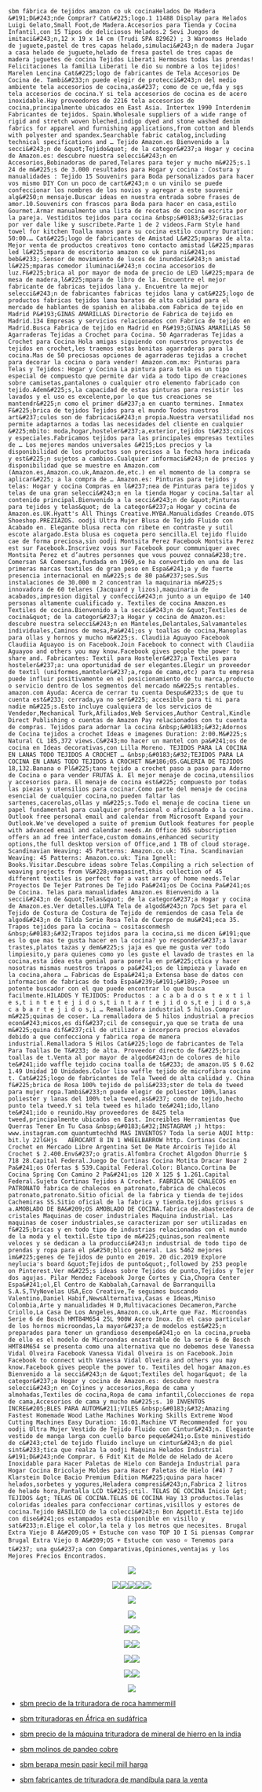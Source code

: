 
```
sbm fábrica de tejidos amazon co uk cocinaHelados De Madera &#191;D&#243;nde Comprar? Cat&#225;logo.1 11488 Display para Helados Luigi Gelato,Small Foot,de Madera.Accesorios para Tienda y Cocina Infantil,con 15 Tipos de deliciosos Helados.2 Sevi Juegos de imitaci&#243;n,12 x 19 x 14 cm (Trudi SPA 82962) ; 3 Waroomss Helado de juguete,pastel de tres capas helado,simulaci&#243;n de madera Jugar a casa helado de juguete,helado de fresa pastel de tres capas de madera juguetes de cocina Tejidos Liberati Hermosas todas las prendas! Felicitaciones la familia Liberati le dio su nombre a los tejidos! Marelen Lencina Cat&#225;logo de fabricantes de Tela Accesorios De Cocina de. Tambi&#233;n puede elegir de protecci&#243;n del medio ambiente tela accesorios de cocina,as&#237; como de ce ue,fda y sgs tela accesorios de cocina.Y si tela accesorios de cocina es de acero inoxidable.Hay proveedores de 2216 tela accesorios de cocina,principalmente ubicados en East Asia. Intertex 1990 Interdenim Fabricantes de tejidos. Spain.Wholesale suppliers of a wide range of rigid and stretch woven bleched,indigo dyed and stone washed denim fabrics for apparel and furnishing applications,from cotton and blends with polyester and spandex.Searchable fabric catalog,including technical specifications and … Tejido Amazon.es Bienvenido a la secci&#243;n de &quot;Tejido&quot; de la categor&#237;a Hogar y cocina de Amazon.es: descubre nuestra selecci&#243;n en Accesorios,Bobinadoras de pared,Telares para tejer y mucho m&#225;s.1 24 de m&#225;s de 3.000 resultados para Hogar y cocina : Costura y manualidades : Tejido 15 Souvenirs para Boda personalizados para hacer vos mismo DIY Con un poco de cart&#243;n o un vinilo se puede confeccionar los nombres de los novios y agregar a este souvenir alg&#250;n mensaje.Buscar ideas en nuestra entrada sobre frases de amor.10.Souvenirs con frascos para Boda para hacer en casa,estilo Gourmet.Armar manualmente una lista de recetas de cocina escrita por la pareja. Vestiditos tejidos para cocina &nbsp;&#0183;&#32;Gracias por ver dale like y suscribete.Parte 1 de 2 videos.Farm Style hand towel for kitchen Toalla manos para su cocina estilo country Duration: 50:00.… Cat&#225;logo de fabricantes de Amistad L&#225;mparas de alta. Mejor venta de productos creativos tono contacto amistad l&#225;mparas led l&#225;mpara de escritorio amazon co uk para ni&#241;os beb&#233;.Sensor de movimiento de luces de inundaci&#243;n amistad l&#225;mparas comedor iluminaci&#243;n cocina accesorios de luz.F&#225;brica al por mayor de moda de precio de LED l&#225;mpara de mesa de madera,l&#225;mpara de libro de la. Encuentre el mejor fabricante de fabricas tejidos lana y. Encuentre la mejor selecci&#243;n de fabricantes fabricas tejidos lana y cat&#225;logo de productos fabricas tejidos lana baratos de alta calidad para el mercado de hablantes de spanish en alibaba.com Fabrica de tejido en Madrid P&#193;GINAS AMARILLAS Directorio de Fabrica de tejido en Madrid.134 Empresas y servicios relacionados con Fabrica de tejido en Madrid.Busca Fabrica de tejido en Madrid en P&#193;GINAS AMARILLAS 50 Agarraderas Tejidas a Crochet para Cocina. 50 Agarraderas Tejidas a Crochet para Cocina Hola amigas siguiendo con nuestros proyectos de tejidos en crochet,les traemos estas bonitas agarraderas para la cocina.Mas de 50 preciosas opciones de agarraderas tejidas a crochet para decorar la cocina o para vender! Amazon.com.mx: Pinturas para Telas y Tejidos: Hogar y Cocina La pintura para tela es un tipo especial de compuesto que permite dar vida a todo tipo de creaciones sobre camisetas,pantalones o cualquier otro elemento fabricado con tejido.Adem&#225;s,la capacidad de estas pinturas para resistir los lavados y el uso es excelente,por lo que tus creaciones se mantendr&#225;n como el primer d&#237;a en cuanto termines. Inmatex F&#225;brica de tejidos Tejidos para el mundo Todos nuestros art&#237;culos son de fabricaci&#243;n propia.Nuestra versatilidad nos permite adaptarnos a todas las necesidades del cliente en cualquier &#225;mbito: moda,hogar,hosteler&#237;a,exterior,tejidos t&#233;cnicos y especiales.Fabricamos tejidos para las principales empresas textiles de … Los mejores mandos universales &#215;Los precios y la disponibilidad de los productos son precisos a la fecha hora indicada y est&#225;n sujetos a cambios.Cualquier informaci&#243;n de precios y disponibilidad que se muestre en Amazon.com (Amazon.es,Amazon.co.uk,Amazon.de,etc.) en el momento de la compra se aplicar&#225; a la compra de … Amazon.es: Pinturas para tejidos y telas: Hogar y cocina Compras en l&#237;nea de Pinturas para tejidos y telas de una gran selecci&#243;n en la tienda Hogar y cocina.Saltar al contenido principal.Bienvenido a la secci&#243;n de &quot;Pinturas para tejidos y telas&quot; de la categor&#237;a Hogar y cocina de Amazon.es.UK.Hyatt's All Things Creative.MYBA.Manualidades Creando.OTS Shoeshop.PREZIAZOS. oodji Ultra Mujer Blusa de Tejido Fluido con Acabado en. Elegante blusa recta con ribete en contraste y sutil escote alargado.Esta blusa es coqueta pero sencilla.El tejido fluido cae de forma preciosa,sin oodji Montsita Perez Facebook Montsita Perez est sur Facebook.Inscrivez vous sur Facebook pour communiquer avec Montsita Perez et d’autres personnes que vous pouvez conna&#238;tre. Comersan SA Comersan,fundada en 1969,se ha convertido en una de las primeras marcas textiles de gran peso en Espa&#241;a y de fuerte presencia internacional en m&#225;s de 80 pa&#237;ses.Sus instalaciones de 30.000 m 2 concentran la maquinaria m&#225;s innovadora de 60 telares (Jacquard y lizos),maquinaria de acabados,impresion digital y confecci&#243;n junto a un equipo de 140 personas altamente cualificado y. Textiles de cocina Amazon.es Textiles de cocina.Bienvenido a la secci&#243;n de &quot;Textiles de cocina&quot; de la categor&#237;a Hogar y cocina de Amazon.es: descubre nuestra selecci&#243;n en Manteles,Delantales,Salvamanteles individuales,Caminos de mesa,Pa&#241;os y toallas de cocina,Manoplas para ollas y hornos y mucho m&#225;s. Claudiia Aguayoo Facebook Claudiia Aguayoo is on Facebook.Join Facebook to connect with Claudiia Aguayoo and others you may know.Facebook gives people the power to share and. Fabricantes: Textil para Hosteler&#237;a Textiles para hosteler&#237;a: una oportunidad de ser elegantes.Elegir un proveedor de textil (uniformes,manteler&#237;a,ropa de cama,etc) para tu empresa puede influir positivamente en el posicionamiento de tu marca,producto o servicio dentro de los segmentos del mercado m&#225;s rentables. amazon.com Ayuda: Acerca de cerrar tu cuenta Despu&#233;s de que tu cuenta est&#233; cerrada,ya no ser&#225; accesible para ti ni para nadie m&#225;s.Esto incluye cualquiera de los servicios de Vendedor,Mechanical Turk,Afiliados,Web Services,Author Central,Kindle Direct Publishing o cuentas de Amazon Pay relacionados con tu cuenta de compras. Tejidos para adornar la cocina &nbsp;&#0183;&#32;Adornos de Cocina tejidos a crochet Ideas e imagenes Duration: 2:00.M&#225;s Natural CL 185,372 views.C&#243;mo hacer un mantel con pa&#241;os de cocina en Ideas decorativas,con Lilla Moreno. TEJIDOS PARA LA COCINA EN LANAS TODO TEJIDOS A CROCHET … &nbsp;&#0183;&#32;TEJIDOS PARA LA COCINA EN LANAS TODO TEJIDOS A CROCHET N&#186;05.GALERIA DE TEJIDOS 18,132.Banana o Pl&#225;tano tejido a crochet paso a paso para Adorno de Cocina o para vender FRUTAS A. El mejor menaje de cocina,utensilios y accesorios para. El menaje de cocina est&#225; compuesto por todas las piezas y utensilios para cocinar.Como parte del menaje de cocina esencial de cualquier cocina,no pueden faltar las sartenes,cacerolas,ollas y m&#225;s.Todo el menaje de cocina tiene un papel fundamental para cualquier profesional o aficionado a la cocina. Outlook free personal email and calendar from Microsoft Expand your Outlook.We've developed a suite of premium Outlook features for people with advanced email and calendar needs.An Office 365 subscription offers an ad free interface,custom domains,enhanced security options,the full desktop version of Office,and 1 TB of cloud storage. Scandinavian Weaving: 45 Patterns: Amazon.co.uk: Tina. Scandinavian Weaving: 45 Patterns: Amazon.co.uk: Tina Ignell: Books.Visitar.Descubre ideas sobre Telas.Compiling a rich selection of weaving projects from V&#228;vmagasinet,this collection of 45 different textiles is perfect for a vast array of home needs.Telar Proyectos De Tejer Patrones De Tejido Pa&#241;os De Cocina Pa&#241;os De Cocina. Telas para manualidades Amazon.es Bienvenido a la secci&#243;n de &quot;Telas&quot; de la categor&#237;a Hogar y cocina de Amazon.es.Ver detalles.LUFA Tela de algod&#243;n 7pcs Set para el Tejido de Costura de Costura de Tejido de remiendos de casa Tela de algod&#243;n de Tilda Serie Rosa Tela de Cuerpo de mu&#241;eca 35. Trapos tejidos para la cocina ~ cositasconmesh &nbsp;&#0183;&#32;Trapos tejidos para la cocina,si me dicen &#191;que es lo que mas te gusta hacer en la cocina? yo responder&#237;a lavar trastes,platos tazas y dem&#225;s jaja es que me gusta ver todo limpiesito,y para quienes como yo les guste el lavado de trastes en la cocina,esta idea esta genial para ponerla en pr&#225;ctica y hacer nosotras mismas nuestros trapos o pa&#241;os de limpieza y lavado en la cocina,ahora … Fabricas de Espa&#241;a Extensa base de datos con informacion de fabricas de toda Espa&#239;&#191;&#189;.Posee un potente buscador con el que puede encontrar lo que busca facilmente.HILADOS Y TEJIDOS: Productos : a c a b a d o s t e x t i l e s,t i n t e t e j i d o s,t i n t a r t e j i d o s,t e j i d o s,a c a b a r t e j i d o s,i … Remalladora industrial 5 hilos.Comprar m&#225;quinas de coser. La remalladora de 5 hilos industrial a precios econ&#243;micos,es dif&#237;cil de conseguir,ya que se trata de una m&#225;quina dif&#237;cil de utilizar e incorpora precios elevados debido a que confecciona y fabrica ropa de manera industrial.Remalladora 5 Hilos Cat&#225;logo de fabricantes de Tela Para Toallas De T&#233; de alta. Proveedor directo de f&#225;brica toallas de t.Venta al por mayor de algod&#243;n de colores de hilo te&#241;ido waffle tejido cocina toalla de t&#233; de amazon.US $ 0.62 1.49 Unidad 10 Unidades.Color liso waffle tejido de microfibra cocina t. Cat&#225;logo de fabricantes de Tela Tweed de alta calidad y. China f&#225;brica de Rosa 100% tejido de poli&#233;ster de tela de tweed para mujer ropa.Tambi&#233;n puede elegir de poliester 100%,lanas poliester y lanas del 100% tela tweed,as&#237; como de tejido,hecho punto tela tweed.Y si tela tweed es hilado te&#241;ido,llano te&#241;ido o reunido.Hay proveedores de 8425 tela tweed,principalmente ubicados en East. Increibles Herramientas Que Querras Tener En Tu Casa &nbsp;&#0183;&#32;INSTAGRAM ;) https: www.instagram.com quantumtechhd MAS INVENTOS? Toda la serie AQUI http: bit.ly 22lGHjs   AEROCART 8 IN 1 WHEELBARROW http. Cortinas Cocina Crochet en Mercado Libre Argentina Set De Mate Arcoiris Tejido Al Crochet $ 2.400.Env&#237;o gratis.Alfombra Crochet Algodon Dhurrie $ 718 28.Capital Federal.Juego De Cortinas Cocina Motita Dracar Noar 2 Pa&#241;os Ofertas $ 539.Capital Federal.Color: Blanco.Cortina De Cocina Spring Con Camino 2 Pa&#241;os 120 X 125 $ 1.261.Capital Federal.Sujeta Cortinas Tejidos A Crochet. FABRICA DE CHALECOS en PATRONATO fabrica de chalecos en patronato,fabrica de chalecos patronato,patronato.Sitio oficial de la fabrica y tienda de tejidos Cachemiras SS.Sitio oficial de la fabrica y tienda.tejidos grisus s a.AMOBLADO DE BA&#209;OS AMOBLADO DE COCINA.fabrica de.abastecedora de cristales Maquinas de coser industriales Maquina industrial. Las maquinas de coser industriales,se caracterizan por ser utilizadas en f&#225;bricas y en todo tipo de industrias relacionadas con el mundo de la moda y el textil.Este tipo de m&#225;quinas,son realmente veloces y se dedican a la producci&#243;n industrial de todo tipo de prendas y ropa para el p&#250;blico general. Las 5462 mejores im&#225;genes de Tejidos de punto en 2019. 20 dic.2019 Explore neylucia's board &quot;Tejidos de punto&quot;,followed by 253 people on Pinterest.Ver m&#225;s ideas sobre Tejidos de punto,Tejidos y Tejer dos agujas. Pilar Mendez Facebook Jorge Cortes y Cia,Chopra Center Espa&#241;ol,El Centro de Kabbalah,Carnaval de Barranquilla S.A.S,TVyNovelas USA,Eco Creative,Te seguimos buscando Valentino,Daniel Habif,NewsAlternativa,Casas e Ideas,Miniso Colombia,Arte y manualidades H D,Multivacaciones Decameron,Parche Criollo,La Casa De Los Angeles,Amazon.co.uk,Arte que Faz. Microondas Serie 6 de Bosch HMT84M654 25L 900W Acero Inox. En el caso particular de los hornos microondas,la mayor&#237;a de modelos est&#225;n preparados para tener un grandioso desempe&#241;o en la cocina,prueba de ello es el modelo de Microondas encastrable de la serie 6 de Bosch HMT84M654 se presenta como una alternativa que no debemos dese Vanessa Vidal Olveira Facebook Vanessa Vidal Olveira is on Facebook.Join Facebook to connect with Vanessa Vidal Olveira and others you may know.Facebook gives people the power to. Textiles del hogar Amazon.es Bienvenido a la secci&#243;n de &quot;Textiles del hogar&quot; de la categor&#237;a Hogar y cocina de Amazon.es: descubre nuestra selecci&#243;n en Cojines y accesorios,Ropa de cama y almohadas,Textiles de cocina,Ropa de cama infantil,Colecciones de ropa de cama,Accesorios de cama y mucho m&#225;s. 10 INVENTOS INCRE&#205;BLES PARA AUTOM&#211;VILES &nbsp;&#0183;&#32;Amazing Fastest Homemade Wood Lathe Machines Working Skills Extreme Wood Cutting Machines Easy Duration: 16:01.Machine VT Recommended for you oodji Ultra Mujer Vestido de Tejido Fluido con Cintur&#243;n. Elegante vestido de manga larga con cuello barco peque&#241;o.Este minivestido de c&#243;ctel de tejido fluido incluye un cintur&#243;n de piel sint&#233;tica que realza la oodji Maquina Helados Industrial &#191;D&#243;nde Comprar. 6 Fdit Kit de Molde de Helado de Acero Inoxidable para Hacer Paletas de Hielo con Bandeja Industrial para Hogar Cocina Bricolaje Moldes para Hacer Paletas de Hielo (#4) 7 Klarstein Dolce Bacio Premium Edition M&#225;quina para hacer helados,sorbetes y yogures,Heladera compresi&#243;n,Fabrica 2 litros de helado hora,Pantalla LCD t&#225;ctil. TELAS DE COCINA Inicio &gt; TEJIDOS &gt; TELAS DE COCINA.TELAS DE COCINA Hay 13 productos.Telas coloridas ideales para confeccionar cortinas,visillos y estores de cocina.Tejido BASILICO de la colecci&#243;n Bon Appetit.Esta tejido con dise&#241;os estampados esta disponible en visillo y sat&#233;n.Elige el color,la tela y los metros que necesites. Brugal Extra Viejo 8 A&#209;OS + Estuche con vaso TOP 10 I Si piensas Comprar Brugal Extra Viejo 8 A&#209;OS + Estuche con vaso ⭐ Tenemos para t&#237; una gu&#237;a con Comparativas,Opiniones,ventajas y los Mejores Precios Encontrados. 
```

<div align="center">

<a href="https://es-crusher.shibang-china.com/github&k=sbm+f%C3%A1brica+de+tejidos+amazon+co+uk+cocina"><img src="https://static.shibang-china.com/es/crusher/logo.jpg"></a>

<a href="https://es-crusher.shibang-china.com/github&k=sbm+f%C3%A1brica+de+tejidos+amazon+co+uk+cocina"><img src="https://static.shibang-china.com/es/crusher/index.jpg"></a><a href="https://es-crusher.shibang-china.com/material.htmlgithub&k=sbm+f%C3%A1brica+de+tejidos+amazon+co+uk+cocina"><img src="https://static.shibang-china.com/es/crusher/material.jpg"></a><a href="https://es-crusher.shibang-china.com/application.htmlgithub&k=sbm+f%C3%A1brica+de+tejidos+amazon+co+uk+cocina"><img src="https://static.shibang-china.com/es/crusher/application.jpg"></a><a href="https://es-crusher.shibang-china.com/aboutus.htmlgithub&k=sbm+f%C3%A1brica+de+tejidos+amazon+co+uk+cocina"><img src="https://static.shibang-china.com/es/crusher/aboutus.jpg"></a><a href="https://es-crusher.shibang-china.com/contact.htmlgithub&k=sbm+f%C3%A1brica+de+tejidos+amazon+co+uk+cocina"><img src="https://static.shibang-china.com/es/crusher/contact.jpg"></a>

<a href="https://es-crusher.shibang-china.com/github&k=sbm+f%C3%A1brica+de+tejidos+amazon+co+uk+cocina"><img src="https://static.shibang-china.com/es/crusher/banner.jpg"></a>

<a href="https://swt.shibang-china.com/github&k=sbm+f%C3%A1brica+de+tejidos+amazon+co+uk+cocina"><img src="https://static.shibang-china.com/es/crusher/text.jpg"></a>

<a href="https://swt.shibang-china.com/github&k=sbm+f%C3%A1brica+de+tejidos+amazon+co+uk+cocina"><img src="https://static.shibang-china.com/es/crusher/chat.jpg"></a><a href="https://es-crusher.shibang-china.com/contact.htmlgithub&k=sbm+f%C3%A1brica+de+tejidos+amazon+co+uk+cocina"><img src="https://static.shibang-china.com/es/crusher/message.jpg"></a>

<a href="https://es-crusher.shibang-china.com/products/pe.htmlgithub&k=sbm+f%C3%A1brica+de+tejidos+amazon+co+uk+cocina"><img src="https://static.shibang-china.com/es/crusher/pe.jpg"></a><a href="https://es-crusher.shibang-china.com/products/pf.htmlgithub&k=sbm+f%C3%A1brica+de+tejidos+amazon+co+uk+cocina"><img src="https://static.shibang-china.com/es/crusher/pf.jpg"></a>

<a href="https://es-crusher.shibang-china.com/products/hpt.htmlgithub&k=sbm+f%C3%A1brica+de+tejidos+amazon+co+uk+cocina"><img src="https://static.shibang-china.com/es/crusher/hpt.jpg"></a><a href="https://es-crusher.shibang-china.com/products/vsi.htmlgithub&k=sbm+f%C3%A1brica+de+tejidos+amazon+co+uk+cocina"><img src="https://static.shibang-china.com/es/crusher/vsi.jpg"></a>

<a href="https://es-crusher.shibang-china.com/products/klv.htmlgithub&k=sbm+f%C3%A1brica+de+tejidos+amazon+co+uk+cocina"><img src="https://static.shibang-china.com/es/crusher/klv.jpg"></a><a href="https://es-crusher.shibang-china.com/products/portable.htmlgithub&k=sbm+f%C3%A1brica+de+tejidos+amazon+co+uk+cocina"><img src="https://static.shibang-china.com/es/crusher/portable.jpg"></a>

<a href="https://swt.shibang-china.com/github&k=sbm+f%C3%A1brica+de+tejidos+amazon+co+uk+cocina"><img src="https://static.shibang-china.com/es/crusher/case.jpg"></a>

</div>


* [sbm precio de la trituradora de roca hammermill](sbm%20precio%20de%20la%20trituradora%20de%20roca%20hammermill.md)

* [sbm trituradoras en África en sudáfrica](sbm%20trituradoras%20en%20%C3%81frica%20en%20sud%C3%A1frica.md)

* [sbm precio de la máquina trituradora de mineral de hierro en la india](sbm%20precio%20de%20la%20m%C3%A1quina%20trituradora%20de%20mineral%20de%20hierro%20en%20la%20india.md)

* [sbm molinos de pandeo cobre](sbm%20molinos%20de%20pandeo%20cobre.md)

* [sbm berapa mesin pasir kecil mill harga](sbm%20berapa%20mesin%20pasir%20kecil%20mill%20harga.md)

* [sbm fabricantes de trituradora de mandíbula para la venta](sbm%20fabricantes%20de%20trituradora%20de%20mand%C3%ADbula%20para%20la%20venta.md)